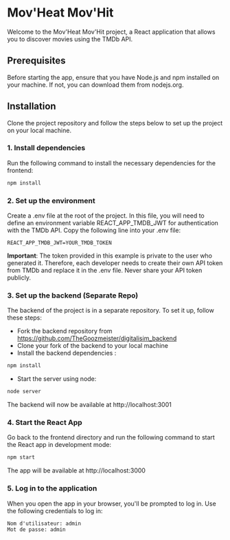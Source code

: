 # Mov'Heat Mov'Hit

Welcome to the Mov'Heat Mov'Hit project, a React application that allows you to discover movies using the TMDb API.

## Prerequisites

Before starting the app, ensure that you have Node.js and npm installed on your machine. If not, you can download them from nodejs.org.

## Installation 

Clone the project repository and follow the steps below to set up the project on your local machine. 

### 1. Install dependencies

Run the following command to install the necessary dependencies for the frontend:

```bash 
npm install  
```

### 2. Set up the environment

Create a .env file at the root of the project. In this file, you will need to define an environment variable REACT_APP_TMDB_JWT for authentication with the TMDb API. Copy the following line into your .env file:

```plaintext 
REACT_APP_TMDB_JWT=YOUR_TMDB_TOKEN
```

**Important**: The token provided in this example is private to the user who generated it. Therefore, each developer needs to create their own API token from TMDb and replace it in the .env file. Never share your API token publicly.


### 3. Set up the backend (Separate Repo)

The backend of the project is in a separate repository. To set it up, follow these steps:

- Fork the backend repository from https://github.com/TheGoozmeister/digitalisim_backend
- Clone your fork of the backend to your local machine
- Install the backend dependencies :

```bash 
npm install  
```

- Start the server using node:

```bash 
node server  
```

The backend will now be available at http://localhost:3001 

### 4. Start the React App

Go back to the frontend directory and run the following command to start the React app in development mode:

```bash 
npm start  
```

The app will be available at http://localhost:3000

### 5. Log in to the application

When you open the app in your browser, you'll be prompted to log in. Use the following credentials to log in:

    Nom d'utilisateur: admin
    Mot de passe: admin

